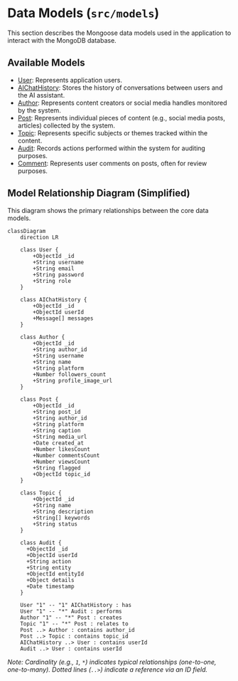 # Data Models (`src/models`)

This section describes the Mongoose data models used in the application to interact with the MongoDB database.

## Available Models

-   [User](./user_model.md): Represents application users.
-   [AIChatHistory](./aiChat_model.md): Stores the history of conversations between users and the AI assistant.
-   [Author](./author_model.md): Represents content creators or social media handles monitored by the system.
-   [Post](./post_model.md): Represents individual pieces of content (e.g., social media posts, articles) collected by the system.
-   [Topic](./topic_model.md): Represents specific subjects or themes tracked within the content.
-   [Audit](./audit_model.md): Records actions performed within the system for auditing purposes.
-   [Comment](./comment_model.md): Represents user comments on posts, often for review purposes.

## Model Relationship Diagram (Simplified)

This diagram shows the primary relationships between the core data models.

```mermaid
classDiagram
    direction LR

    class User {
        +ObjectId _id
        +String username
        +String email
        +String password
        +String role
    }

    class AIChatHistory {
        +ObjectId _id
        +ObjectId userId
        +Message[] messages
    }

    class Author {
        +ObjectId _id
        +String author_id
        +String username
        +String name
        +String platform
        +Number followers_count
        +String profile_image_url
    }

    class Post {
        +ObjectId _id
        +String post_id
        +String author_id
        +String platform
        +String caption
        +String media_url
        +Date created_at
        +Number likesCount
        +Number commentsCount
        +Number viewsCount
        +String flagged
        +ObjectId topic_id
    }

    class Topic {
        +ObjectId _id
        +String name
        +String description
        +String[] keywords
        +String status
    }

    class Audit {
      +ObjectId _id
      +ObjectId userId
      +String action
      +String entity
      +ObjectId entityId
      +Object details
      +Date timestamp
    }

    User "1" -- "1" AIChatHistory : has
    User "1" -- "*" Audit : performs
    Author "1" -- "*" Post : creates
    Topic "1" -- "*" Post : relates to
    Post ..> Author : contains author_id
    Post ..> Topic : contains topic_id
    AIChatHistory ..> User : contains userId
    Audit ..> User : contains userId
```

*Note: Cardinality (e.g., `1`, `*`) indicates typical relationships (one-to-one, one-to-many). Dotted lines (`..>`) indicate a reference via an ID field.* 
